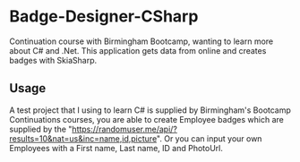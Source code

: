 # Badge-Designer-CSharp
Continuation course with Birmingham Bootcamp, wanting to learn more about C# and .Net. This application gets data from online and creates badges with SkiaSharp.

## Usage
A test project that I using to learn C# is supplied by Birmingham's Bootcamp Continuations courses, you are able to create Employee badges which are supplied by the
"https://randomuser.me/api/?results=10&nat=us&inc=name,id,picture". Or you can input your own Employees with a First name, Last name, ID and PhotoUrl. 
